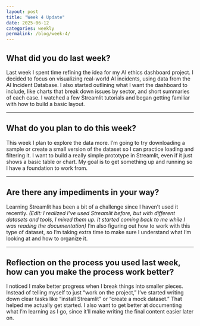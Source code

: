 ```yaml
---
layout: post
title: "Week 4 Update"
date: 2025-06-12
categories: weekly
permalink: /blog/week-4/
---
```

## What did you do last week?

Last week I spent time refining the idea for my AI ethics dashboard project. I decided to focus on visualizing real-world AI incidents, using data from the AI Incident Database. I also started outlining what I want the dashboard to include, like charts that break down issues by sector, and short summaries of each case. I watched a few Streamlit tutorials and began getting familiar with how to build a basic layout.

---

## What do you plan to do this week?

This week I plan to explore the data more. I’m going to try downloading a sample or create a small version of the dataset so I can practice loading and filtering it. I want to build a really simple prototype in Streamlit, even if it just shows a basic table or chart. My goal is to get something up and running so I have a foundation to work from.

---

## Are there any impediments in your way?

Learning Streamlit has been a bit of a challenge since I haven’t used it recently. *(Edit: I realized I’ve used Streamlit before, but with different datasets and tools, I mixed them up. It started coming back to me while I was reading the documentation)* I’m also figuring out how to work with this type of dataset, so I’m taking extra time to make sure I understand what I’m looking at and how to organize it.

---

## Reflection on the process you used last week, how can you make the process work better?

I noticed I make better progress when I break things into smaller pieces. Instead of telling myself to just “work on the project,” I’ve started writing down clear tasks like “install Streamlit” or “create a mock dataset.” That helped me actually get started. I also want to get better at documenting what I’m learning as I go, since it’ll make writing the final content easier later on.
